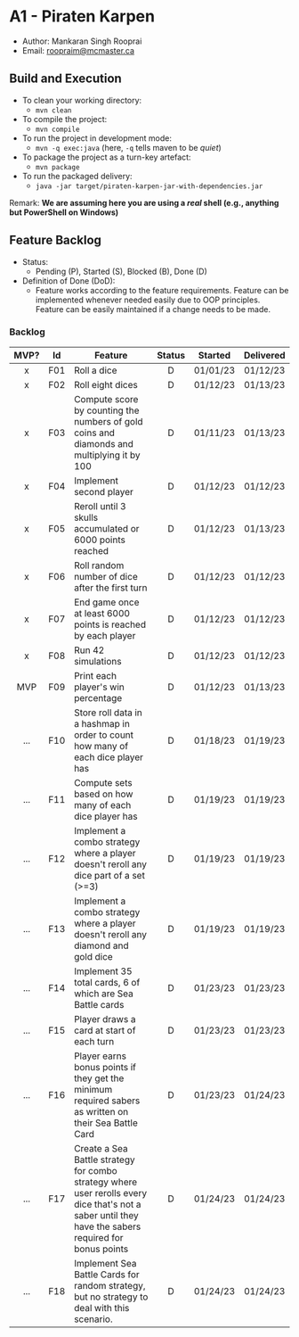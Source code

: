 # A1 - Piraten Karpen

- Author: Mankaran Singh Rooprai
- Email: roopraim@mcmaster.ca

## Build and Execution

- To clean your working directory:
  - `mvn clean`
- To compile the project:
  - `mvn compile`
- To run the project in development mode:
  - `mvn -q exec:java` (here, `-q` tells maven to be _quiet_)
- To package the project as a turn-key artefact:
  - `mvn package`
- To run the packaged delivery:
  - `java -jar target/piraten-karpen-jar-with-dependencies.jar`

Remark: **We are assuming here you are using a _real_ shell (e.g., anything but PowerShell on Windows)**

## Feature Backlog

- Status:
  - Pending (P), Started (S), Blocked (B), Done (D)
- Definition of Done (DoD):
  - Feature works according to the feature requirements. Feature can be implemented whenever needed easily due to OOP principles. Feature can be easily maintained if a change needs to be made.

### Backlog

| MVP? | Id  | Feature                                                                                                                                               | Status | Started  | Delivered |
| :--: | :-: | ----------------------------------------------------------------------------------------------------------------------------------------------------- | :----: | :------: | :-------: |
|  x   | F01 | Roll a dice                                                                                                                                           |   D    | 01/01/23 | 01/12/23  |
|  x   | F02 | Roll eight dices                                                                                                                                      |   D    | 01/12/23 | 01/13/23  |
|  x   | F03 | Compute score by counting the numbers of gold coins and diamonds and multiplying it by 100                                                            |   D    | 01/11/23 | 01/13/23  |
|  x   | F04 | Implement second player                                                                                                                               |   D    | 01/12/23 | 01/12/23  |
|  x   | F05 | Reroll until 3 skulls accumulated or 6000 points reached                                                                                              |   D    | 01/12/23 | 01/13/23  |
|  x   | F06 | Roll random number of dice after the first turn                                                                                                       |   D    | 01/12/23 | 01/12/23  |
|  x   | F07 | End game once at least 6000 points is reached by each player                                                                                          |   D    | 01/12/23 | 01/12/23  |
|  x   | F08 | Run 42 simulations                                                                                                                                    |   D    | 01/12/23 | 01/12/23  |
| MVP  | F09 | Print each player's win percentage                                                                                                                    |   D    | 01/12/23 | 01/13/23  |
| ...  | F10 | Store roll data in a hashmap in order to count how many of each dice player has                                                                       |   D    | 01/18/23 | 01/19/23  |
| ...  | F11 | Compute sets based on how many of each dice player has                                                                                                |   D    | 01/19/23 | 01/19/23  |
| ...  | F12 | Implement a combo strategy where a player doesn't reroll any dice part of a set (>=3)                                                                 |   D    | 01/19/23 | 01/19/23  |
| ...  | F13 | Implement a combo strategy where a player doesn't reroll any diamond and gold dice                                                                    |   D    | 01/19/23 | 01/19/23  |
| ...  | F14 | Implement 35 total cards, 6 of which are Sea Battle cards                                                                                             |   D    | 01/23/23 | 01/23/23  |
| ...  | F15 | Player draws a card at start of each turn                                                                                                             |   D    | 01/23/23 | 01/23/23  |
| ...  | F16 | Player earns bonus points if they get the minimum required sabers as written on their Sea Battle Card                                                 |   D    | 01/23/23 | 01/24/23  |
| ...  | F17 | Create a Sea Battle strategy for combo strategy where user rerolls every dice that's not a saber until they have the sabers required for bonus points |   D    | 01/24/23 | 01/24/23  |
| ...  | F18 | Implement Sea Battle Cards for random strategy, but no strategy to deal with this scenario.                                                           |   D    | 01/24/23 | 01/24/23  |
